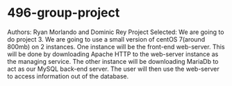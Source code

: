 # 496-group-project
Authors: Ryan Morlando and Dominic Rey
Project Selected: We are going to do project 3. We are going to use a small version of centOS 7(around 800mb) on 2 instances. One instance will be the front-end web-server. This will be done by downloading Apache HTTP to the web-server instance as the managing service. The other instance will be downloading MariaDb to act as our MySQL back-end server. The user will then use the web-server to access information out of the database. 

